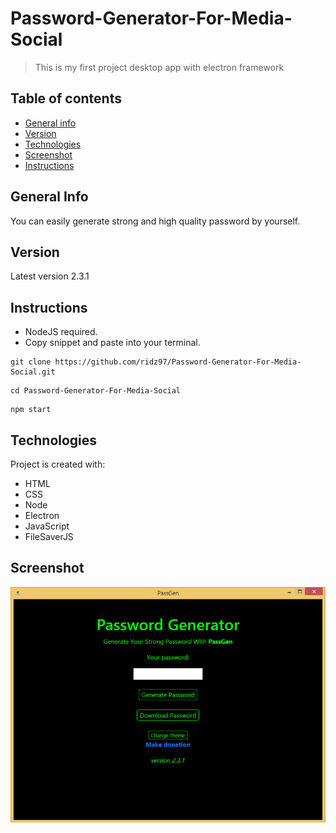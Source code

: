 # Password-Generator-For-Media-Social
>This is my first project desktop app with electron framework

## Table of contents
* [General info](#general-info)
* [Version](#version)
* [Technologies](#technologies)
* [Screenshot](#screenshot)
* [Instructions](#instructions)

## General Info
You can easily generate strong and high quality password by yourself.

## Version
Latest version 2.3.1

## Instructions
* NodeJS required.
* Copy snippet and paste into your terminal.
```
git clone https://github.com/ridz97/Password-Generator-For-Media-Social.git
```
```
cd Password-Generator-For-Media-Social
```
```
npm start
```
## Technologies
Project is created with:
* HTML
* CSS
* Node
* Electron
* JavaScript
* FileSaverJS

## Screenshot
![Example screenshot](/build/screenshot.png)
